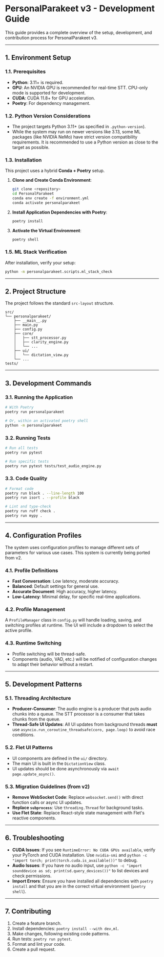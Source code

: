 # PersonalParakeet v3 - Development Guide

This guide provides a complete overview of the setup, development, and contribution process for PersonalParakeet v3.

---

## 1. Environment Setup

### 1.1. Prerequisites

-   **Python**: 3.11+ is required.
-   **GPU**: An NVIDIA GPU is recommended for real-time STT. CPU-only mode is supported for development.
-   **CUDA**: CUDA 11.8+ for GPU acceleration.
-   **Poetry**: For dependency management.

### 1.2. Python Version Considerations

-   The project targets Python 3.11+ (as specified in `.python-version`).
-   While the system may run on newer versions like 3.13, some ML packages (like NVIDIA NeMo) have strict version compatibility requirements. It is recommended to use a Python version as close to the target as possible.

### 1.3. Installation

This project uses a hybrid **Conda + Poetry** setup.

1.  **Clone and Create Conda Environment**:

    ```bash
    git clone <repository>
    cd PersonalParakeet
    conda env create -f environment.yml
    conda activate personalparakeet
    ```

2.  **Install Application Dependencies with Poetry**:

    ```bash
    poetry install
    ```

3.  **Activate the Virtual Environment**:

    ```bash
    poetry shell
    ```

### 1.5. ML Stack Verification

After installation, verify your setup:

```bash
python -m personalparakeet.scripts.ml_stack_check
```

---

## 2. Project Structure

The project follows the standard `src-layout` structure.

```
src/
└── personalparakeet/
    ├── __main__.py
    ├── main.py
    ├── config.py
    ├── core/
    │   ├── stt_processor.py
    │   ├── clarity_engine.py
    │   └── ...
    ├── ui/
    │   └── dictation_view.py
    └── ...
tests/
```

---

## 3. Development Commands

### 3.1. Running the Application

```bash
# With Poetry
poetry run personalparakeet

# Or, within an activated poetry shell
python -m personalparakeet
```

### 3.2. Running Tests

```bash
# Run all tests
poetry run pytest

# Run specific tests
poetry run pytest tests/test_audio_engine.py
```

### 3.3. Code Quality

```bash
# Format code
poetry run black . --line-length 100
poetry run isort . --profile black

# Lint and type-check
poetry run ruff check .
poetry run mypy .
```

---

## 4. Configuration Profiles

The system uses configuration profiles to manage different sets of parameters for various use cases. This system is currently being ported from v2.

### 4.1. Profile Definitions

-   **Fast Conversation**: Low latency, moderate accuracy.
-   **Balanced**: Default settings for general use.
-   **Accurate Document**: High accuracy, higher latency.
-   **Low-Latency**: Minimal delay, for specific real-time applications.

### 4.2. Profile Management

A `ProfileManager` class in `config.py` will handle loading, saving, and switching profiles at runtime. The UI will include a dropdown to select the active profile.

### 4.3. Runtime Switching

-   Profile switching will be thread-safe.
-   Components (audio, VAD, etc.) will be notified of configuration changes to adapt their behavior without a restart.

---

## 5. Development Patterns

### 5.1. Threading Architecture

-   **Producer-Consumer**: The audio engine is a producer that puts audio chunks into a queue. The STT processor is a consumer that takes chunks from the queue.
-   **Thread-Safe UI Updates**: All UI updates from background threads **must** use `asyncio.run_coroutine_threadsafe(coro, page.loop)` to avoid race conditions.

### 5.2. Flet UI Patterns

-   UI components are defined in the `ui/` directory.
-   The main UI is built in the `DictationView` class.
-   UI updates should be done asynchronously via `await page.update_async()`.

### 5.3. Migration Guidelines (from v2)

-   **Remove WebSocket Code**: Replace `websocket.send()` with direct function calls or async UI updates.
-   **Replace `subprocess`**: Use `threading.Thread` for background tasks.
-   **Use Flet State**: Replace React-style state management with Flet's reactive components.

---

## 6. Troubleshooting

-   **CUDA Issues**: If you see `RuntimeError: No CUDA GPUs available`, verify your PyTorch and CUDA installation. Use `nvidia-smi` and `python -c "import torch; print(torch.cuda.is_available())"` to debug.
-   **Audio Issues**: If you have no audio input, use `python -c "import sounddevice as sd; print(sd.query_devices())"` to list devices and check permissions.
-   **Import Errors**: Ensure you have installed all dependencies with `poetry install` and that you are in the correct virtual environment (`poetry shell`).

---

## 7. Contributing

1.  Create a feature branch.
2.  Install dependencies: `poetry install --with dev,ml`.
3.  Make changes, following existing code patterns.
4.  Run tests: `poetry run pytest`.
5.  Format and lint your code.
6.  Create a pull request.
